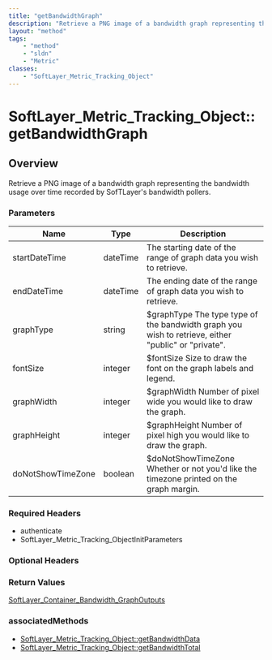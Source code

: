 ```yaml
---
title: "getBandwidthGraph"
description: "Retrieve a PNG image of a bandwidth graph representing the bandwidth usage over time recorded by SofTLayer's bandwidth p... "
layout: "method"
tags:
    - "method"
    - "sldn"
    - "Metric"
classes:
    - "SoftLayer_Metric_Tracking_Object"
---
```

# SoftLayer_Metric_Tracking_Object::getBandwidthGraph
## Overview 
Retrieve a PNG image of a bandwidth graph representing the bandwidth usage over time recorded by SofTLayer's bandwidth pollers. 

### Parameters 
|Name | Type | Description |
| --- | --- | --- |
|startDateTime| dateTime| The starting date of the range of graph data you wish to retrieve.|
|endDateTime| dateTime| The ending date of the range of graph data you wish to retrieve.|
|graphType| string| $graphType The type type of the bandwidth graph you wish to retrieve, either "public" or "private".|
|fontSize| integer| $fontSize Size to draw the font on the graph labels and legend.|
|graphWidth| integer| $graphWidth Number of pixel wide you would like to draw the graph.|
|graphHeight| integer| $graphHeight Number of pixel high you would like to draw the graph.|
|doNotShowTimeZone| boolean| $doNotShowTimeZone Whether or not you'd like the timezone printed on the graph margin.|


### Required Headers
* authenticate
* SoftLayer_Metric_Tracking_ObjectInitParameters

### Optional Headers

### Return Values
<a href='/reference/datatypes/SoftLayer_Container_Bandwidth_GraphOutputs'>SoftLayer_Container_Bandwidth_GraphOutputs </a>


### associatedMethods

*  [SoftLayer_Metric_Tracking_Object::getBandwidthData](/reference/services/SoftLayer_Metric_Tracking_Object/getBandwidthData )
*  [SoftLayer_Metric_Tracking_Object::getBandwidthTotal](/reference/services/SoftLayer_Metric_Tracking_Object/getBandwidthTotal )

